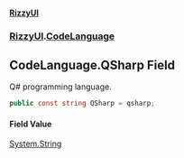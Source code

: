 #### [RizzyUI](index 'index')
### [RizzyUI](RizzyUI 'RizzyUI').[CodeLanguage](RizzyUI.CodeLanguage 'RizzyUI.CodeLanguage')

## CodeLanguage.QSharp Field

Q# programming language.

```csharp
public const string QSharp = qsharp;
```

#### Field Value
[System.String](https://docs.microsoft.com/en-us/dotnet/api/System.String 'System.String')
